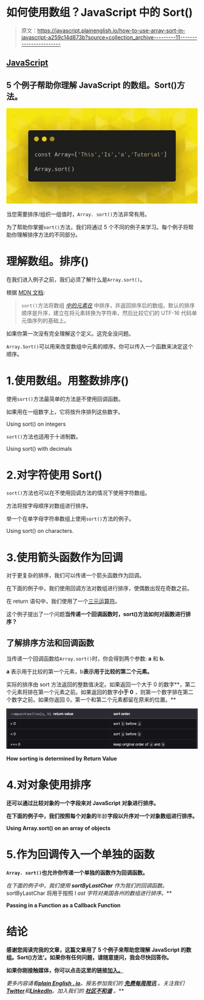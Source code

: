 # 如何使用数组？JavaScript 中的 Sort()

> 原文：<https://javascript.plainenglish.io/how-to-use-array-sort-in-javascript-a259c14d873b?source=collection_archive---------11----------------------->

## [JavaScript](https://bookeraziz.medium.com/list/javascript-1ab814ee1c27)

## 5 个例子帮助你理解 JavaScript 的数组。Sort()方法。

![](img/5536b2a6c6a4a3e9c784d47b4f467bc9.png)

当您需要排序/组织一组值时，`Array. sort()`方法非常有用。

为了帮助你掌握`sort()`方法，我们将通过 5 个不同的例子来学习。每个例子将帮助你理解排序方法的不同部分。

# 理解数组。排序()

在我们进入例子之前，我们必须了解什么是`Array.sort()`。

根据 [MDN 文档](https://developer.mozilla.org/en-US/docs/Web/JavaScript/Reference/Global_Objects/Array/sort):

> `sort()`方法将数组 [*中的元素在*](https://en.wikipedia.org/wiki/In-place_algorithm) 中排序，并返回排序后的数组。默认的排序顺序是升序，建立在将元素转换为字符串，然后比较它们的 UTF-16 代码单元值序列的基础上。

如果你第一次没有完全理解这个定义。这完全没问题。

`Array.Sort()`可以用来改变数组中元素的顺序。你可以传入一个函数来决定这个顺序。

# 1.使用数组。用整数排序()

使用`sort()`方法最简单的方法是不使用回调函数。

如果用在一组数字上，它将按升序排列这些数字。

Using sort() on integers

`sort()`方法也适用于十进制数。

Using sort() with decimals

# 2.对字符使用 Sort()

`sort()`方法也可以在不使用回调方法的情况下使用字符数组。

方法将按字母顺序对数组进行排序。

举一个在单字母字符串数组上使用`sort()`方法的例子。

Using sort() on characters.

# 3.使用箭头函数作为回调

对于更复杂的排序，我们可以传递一个箭头函数作为回调。

在下面的例子中，我们使用回调方法对数组进行排序，使偶数出现在奇数之前。

在 return 语句中，我们使用了一个[三元运算符](/how-to-create-if-statement-one-liners-using-javascript-e94a7bd96dcd)。

这个例子提出了一个问题**当传递一个回调函数时，sort()方法如何对函数进行排序？**

## 了解排序方法和回调函数

当传递一个回调函数给`Array.sort()`时，你会得到两个参数: **a** 和 **b.**

**a** 表示用于比较的第一个元素，b**表示用于比较的第二个元素。**

实际的排序由 sort 方法返回的整数值决定。如果返回一个大于 0 的数字**，第二个元素将排在第一个元素之前。如果返回的数字**小于 0** ，则第一个数字排在第二个数字之前。如果你返回 0，第一个和第二个元素都留在原来的位置。**

**![](img/58d92bfa7bc4d680ddcfcb3c6483f100.png)**

**How sorting is determined by Return Value**

# **4.对对象使用排序**

**还可以通过比较对象的一个字段来对 JavaScript 对象进行排序。**

**在下面的例子中，我们按照每个对象的**年龄**字段以升序对一个对象数组进行排序。**

**Using Array.sort() on an array of objects**

# **5.作为回调传入一个单独的函数**

**`Array. sort()`也允许你传递一个单独的函数作为回调函数。**

**在下面的例子中，我们使用 **sortByLastChar** 作为我们的回调函数*。* sortByLastChar 将用于按照 l *ast 字符对美国各州的数组进行排序。***

**Passing in a Function as a Callback Function**

# **结论**

**感谢您阅读完我的文章，这篇文章用了 5 个例子来帮助您理解 JavaScript 的数组。Sort()方法'。如果你有任何问题，请随意提问，我会尽快回答你。**

**如果你刚接触媒体，你可以点击这里的链接[加入。](https://bookeraziz.medium.com/membership)**

***更多内容请看*[***plain English . io***](https://plainenglish.io/)*。报名参加我们的* [***免费每周简讯***](http://newsletter.plainenglish.io/) *。关注我们*[***Twitter***](https://twitter.com/inPlainEngHQ)*和*[***LinkedIn***](https://www.linkedin.com/company/inplainenglish/)*。加入我们的* [***社区不和谐***](https://discord.gg/GtDtUAvyhW) *。***